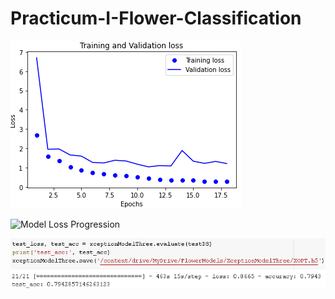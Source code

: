 # Practicum-I-Flower-Classification

![Model Loss Progression](Mode_Loss_Progression.png)

![Model Loss Progression](Model_Accuracy_Progression.png.png)

![Model Loss Progression](Testing_Accuracy.png)
